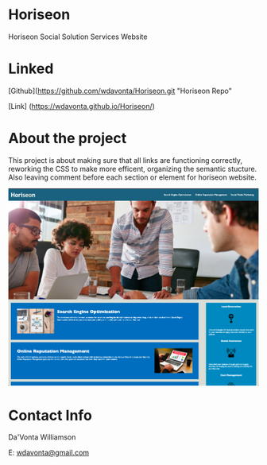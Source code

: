 # Horiseon
Horiseon Social Solution Services Website


# Linked

[Github](https://github.com/wdavonta/Horiseon.git "Horiseon Repo"

[Link] (https://wdavonta.github.io/Horiseon/)


# About the project
This project is about making sure that all links are functioning correctly, reworking the CSS to make more efficent, organizing the semantic stucture. Also leaving comment before each section or element for horiseon website. 


![alt text](horiseon-website-screenshot.png "Screenshot of webite")

# Contact Info
Da'Vonta Williamson

E: <a href="mailto:wdavonta@gmail.com">wdavonta@gmail.com</a>
                </address>